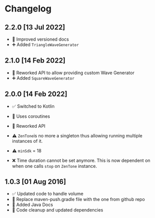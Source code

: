 # Changelog

## 2.2.0 [13 Jul 2022]

- 🧹  Improved versioned docs
- ➕  Added `TriangleWaveGenerator`

## 2.1.0 [14 Feb 2022]

- 🧹  Reworked API to allow providing custom Wave Generator
- ➕  Added `SquareWaveGenerator`

## 2.0.0 [14 Feb 2022]

- ✅  Switched to Kotlin
- 👀  Uses coroutines
- 🧹  Reworked API

- ⚠️  `ZenTone`is no more a singleton thus allowing running multiple instances of it.
- ⚠️  `minSdk` = 18
- ❌  Time duration cannot be set anymore. This is now dependent on when one calls `stop` on `ZenTone` instance.

## 1.0.3 [01 Aug 2016]

- ✅  Updated code to handle volume
- 🧹  Replace maven-push.gradle file with the one from github repo
- 📃  Added Java Docs
- 🧰  Code cleanup and updated dependencies
  